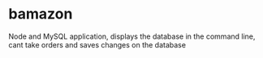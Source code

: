 # bamazon

Node and MySQL application, displays the database in the command line, cant take orders and saves changes on the database
